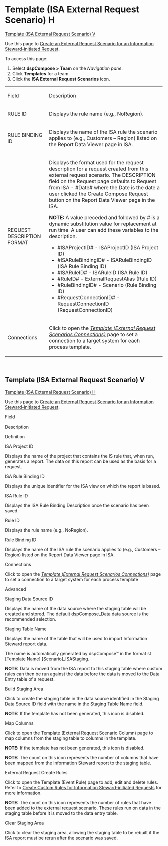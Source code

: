 # Template (ISA External Request Scenario) H

[Template (ISA External Request Scenario)
V](#Template__ISA_External_Request_Scenario__V)

<div class="use">

Use this page to [Create an External Request Scenario for an Information
Steward-initiated
Request](../Use_Cases/Create_an_External_Request_Scenario_for_an_Information_Steward%20initiated_Request)<span class="MsoHyperlink">.</span>

</div>

To access this page:

1.  Select <span style="font-weight: bold;">dspCompose \> Team</span> on
    the *Navigation pane*.
2.  Click <span style="font-weight: bold;">Templates</span> for a team.
3.  Click the <span style="font-weight: bold;">ISA External Request
    Scenarios</span> icon.

<table>
<tbody>
<tr class="odd">
<td><p>Field</p></td>
<td><p>Description</p></td>
</tr>
<tr class="even">
<td><p>RULE ID</p></td>
<td><p>Displays the rule name (e.g., NoRegion).</p></td>
</tr>
<tr class="odd">
<td><p>RULE BINDING ID</p></td>
<td><p>Displays the name of the ISA rule the scenario applies to (e.g., Customers – Region) listed on the Report Data Viewer page in ISA.</p></td>
</tr>
<tr class="even">
<td><p>REQUEST DESCRIPTION FORMAT</p></td>
<td><p>Displays the format used for the request description for a request created from this external request scenario. The DESCRIPTION field on the Request page defaults to Request from ISA - #Date# where the Date is the date a user clicked the Create Compose Request button on the Report Data Viewer page in the ISA.</p>
<p><strong>NOTE:</strong> A value preceded and followed by # is a dynamic substitution value for replacement at run time  A user can add these variables to the description.</p>
<ul>
<li>#ISAProjectID# - ISAProjectID (ISA Project ID)</li>
<li>#ISARuleBindingID# - ISARuleBindingID (ISA Rule Binding ID)</li>
<li>#ISARuleID# - ISARuleID (ISA Rule ID)</li>
<li>#RuleID# - ExternalRequestAlias (Rule ID)</li>
<li>#RuleBindingID# - Scenario (Rule Binding ID)</li>
<li>#RequestConnectionID# - RequestConnectionID (RequestConnectionID)</li>
</ul></td>
</tr>
<tr class="odd">
<td><p>Connections</p></td>
<td><p>Click to open the <em><a href="../../dspCompose/Page_Desc/Template_External_Request_Scenarios_Connections">Template (External Request Scenarios Connections)</a></em> page to set a connection to a target system for each process template.</p></td>
</tr>
</tbody>
</table>

 

## <span id="Template__ISA_External_Request_Scenario__V"></span>Template (ISA External Request Scenario) V

[Template (ISA External Request Scenario) H](#)

<div class="use">

Use this page to [Create an External Request Scenario for an Information
Steward-initiated
Request](../Use_Cases/Create_an_External_Request_Scenario_for_an_Information_Steward%20initiated_Request)<span class="MsoHyperlink">.</span>

</div>

Field

Description

Definition

ISA Project ID

Displays the name of the project that contains the IS rule that, when
run, generates a report. The data on this report can be used as the
basis for a request.

ISA Rule Binding ID

Displays the unique identifier for the ISA view on which the report is
based.

ISA Rule ID

Displays the ISA Rule Binding Description once the scenario has been
saved.

Rule ID

Displays the rule name (e.g., NoRegion).

Rule Binding ID

Displays the name of the ISA rule the scenario applies to (e.g.,
Customers – Region) listed on the Report Data Viewer page in ISA.

Connections

Click to open the *[Template (External Request Scenarios
Connections)](../../dspCompose/Page_Desc/Template_External_Request_Scenarios_Connections)*
page to set a connection to a target system for each process template

Advanced

Staging Data Source ID

Displays the name of the data source where the staging table will be
created and stored. The default dspCompose\_Data data source is the
recommended selection.

Staging Table Name

Displays the name of the table that will be used to import Information
Steward report data.

The name is automatically generated by dspCompose™ in the format st
\[Template Name\] \[Scenario\]\_ISAStaging.

**NOTE:** Data is moved from the ISA report to this staging table where
custom rules can then be run against the data before the data is moved
to the Data Entry table of a request.

Build Staging Area

Click to create the staging table in the data source identified in the
Staging Data Source ID field with the name in the Staging Table Name
field.

**NOTE:** If the template has not been generated, this icon is disabled.

Map Columns

Click to open the Template (External Request Scenario Column) page to
map columns from the staging table to columns in the template.

**NOTE:** If the template has not been generated, this icon is disabled.

**NOTE:** The count on this icon represents the number of columns that
have been mapped from the Information Steward report to the staging
table.

External Request Create Rules

Click to open the Template (Event Rule) page to add, edit and delete
rules. Refer to [Create Custom Rules for Information Steward-initiated
Requests](../Use_Cases/Create_Custom_Rules_for_Information_Steward%20initiated_Requests)
for more information.

**NOTE:** The count on this icon represents the number of rules that
have been added to the external request scenario. These rules run on
data in the staging table before it is moved to the data entry table.

Clear Staging Area

Click to clear the staging area, allowing the staging table to be
rebuilt if the ISA report must be rerun after the scenario was saved.
